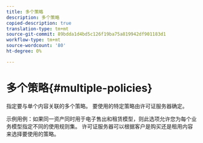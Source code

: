 ```yaml
---
title: 多个策略
description: 多个策略
copied-description: true
translation-type: tm+mt
source-git-commit: 89bdda1d4bd5c126f19ba75a819942df901183d1
workflow-type: tm+mt
source-wordcount: '80'
ht-degree: 0%

---
```



# 多个策略{#multiple-policies}

指定要与单个内容关联的多个策略。 要使用的特定策略由许可证服务器确定。

示例用例：如果同一资产同时用于电子售出和租赁模型，则此选项允许您为每个业务模型指定不同的使用规则集。 许可证服务器可以根据客户是购买还是租用内容来选择要使用的策略。
